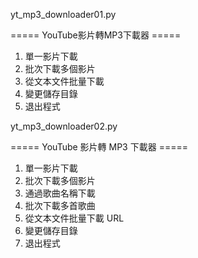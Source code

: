 yt_mp3_downloader01.py

===== YouTube影片轉MP3下載器 =====

1. 單一影片下載
2. 批次下載多個影片
3. 從文本文件批量下載
4. 變更儲存目錄
0. 退出程式

yt_mp3_downloader02.py

===== YouTube 影片轉 MP3 下載器 =====

1. 單一影片下載 
2. 批次下載多個影片 
3. 通過歌曲名稱下載
4. 批次下載多首歌曲 
5. 從文本文件批量下載 URL
6. 變更儲存目錄
0. 退出程式
